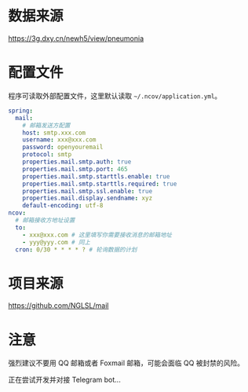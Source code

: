 # 数据来源

<https://3g.dxy.cn/newh5/view/pneumonia>

# 配置文件

程序可读取外部配置文件，这里默认读取 `~/.ncov/application.yml`。

```yml
spring:
  mail:
    # 邮箱发送方配置
    host: smtp.xxx.com
    username: xxx@xxx.com
    password: openyouremail
    protocol: smtp
    properties.mail.smtp.auth: true
    properties.mail.smtp.port: 465
    properties.mail.smtp.starttls.enable: true
    properties.mail.smtp.starttls.required: true
    properties.mail.smtp.ssl.enable: true
    properties.mail.display.sendname: xyz
    default-encoding: utf-8
ncov:
  # 邮箱接收方地址设置
  to:
    - xxx@xxx.com # 这里填写你需要接收消息的邮箱地址
    - yyy@yyy.com # 同上
  cron: 0/30 * * * * ? # 轮询数据的计划
```

# 项目来源

<https://github.com/NGLSL/mail>

# 注意

强烈建议不要用 QQ 邮箱或者 Foxmail 邮箱，可能会面临 QQ 被封禁的风险。

正在尝试开发并对接 Telegram bot...
